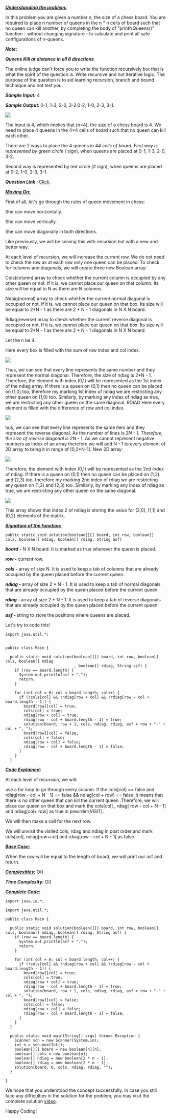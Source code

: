 <i style="text-decoration:underline"><b>Understanding the problem:</b></i>

In this problem you are given a number n, the size of a chess board. You are required to place n number of queens in the n * n cells of board such that no queen can kill another, by completing the body of "printNQueens()" function - without changing signature - to calculate and print all safe configurations of n-queens.

<i><b>Note:</b></i>

<i><b>Queens Kill at distance in all 8 directions</b></i>

The online judge can't force you to write the function recursively but that is what the spirit of the question is.
Write recursive and not iterative logic. The purpose of the question is to aid learning recursion, branch and bound technique and not test you.

<i><b>Sample Input:</b></i> 4

<i><b>Sample Output: </b></i>0-1, 1-3, 2-0, 3-2.0-2, 1-0, 2-3, 3-1.

<img src="https://pepvids.sgp1.cdn.digitaloceanspaces.com/articles/n_queens_branch_and_bound/n_queens_branch_and_bound_1.png">

The input is 4, which implies that (n=4), the size of a chess board is 4. We need to place 4 queens in the 4*4 cells of board such that no queen can kill each other.

There are 2 ways to place the 4 queens in 4*4 cells of board.
First way is represented by green circle (* sign), when queens are placed at 0-1, 1-3, 2-0, 3-2.

Second way is represented by red circle (# sign), when queens are placed at 0-2, 1-0, 2-3, 3-1.

<i><b>Question Link : </b></i>[Click](https://www.pepcoding.com/resources/data-structures-and-algorithms-in-java-levelup/recursion-and-backtracking/nqueens-branch-and-bound-official/ojquestion).

<i style="text-decoration:underline"><b>Moving On:</b></i>

First of all, let's go through the rules of queen movement in chess:

She can move horizontally.

She can move vertically.

She can move diagonally in both directions.

Like previously, we will be solving this with recursion but with a new and better way.

At each level of recursion, we will increase the current row. We do not need to check the row as at each row only one queen can be placed. To check for columns and diagonals, we will create three new Boolean array:

Cols(column) array to check whether the current column is occupied by any other queen or not. If it is, we cannot place our queen on that column. Its size will be equal to N as there are N columns.

Ndaig(normal) array to check whether the current normal diagonal is occupied or not. If it is, we cannot place our queen on that box. Its size will be equal to 2*N - 1 as there are 2 * N - 1 diagonals in N X N board.

Rdiag(reverse) array to check whether the current reverse diagonal is occupied or not. If it is, we cannot place our queen on that box. Its size will be equal to 2*N - 1 as there are 2 * N - 1 diagonals in N X N board.

Let the n be 4.

Here every box is filled with the sum of row index and col index.

<img src="https://pepvids.sgp1.cdn.digitaloceanspaces.com/articles/n_queens_branch_and_bound/n_queens_branch_and_bound_2.png">

Thus, we can see that every line represents the same number and they represent the normal diagonal. Therefore, the size of ndiag is 2*N - 1.
Therefore, the element with index (0,1) will be represented as the 1st index of the ndiag array. If there is a queen on (0,1) then no queen can be placed on (1,0) too, therefore my marking 1st index of ndiag we are restricting any other queen on (1,0) too.
Similarly, by marking any index of ndiag as true, we are restricting any other queen on the same diagonal.
RDIAG
Here every element is filled with the difference of row and col index.

<img src="https://pepvids.sgp1.cdn.digitaloceanspaces.com/articles/n_queens_branch_and_bound/n_queens_branch_and_bound_3.png">

hus, we can see that every line represents the same item and they represent the reverse diagonal. As the number of lines is 2*N - 1. Therefore, the size of reverse diagonal is 2*N - 1.
As we cannot represent negative numbers as index of an array therefore we will add N - 1 to every element of 2D array to bring it in range of [0,2*N-1].
New 2D array:

<img src="https://pepvids.sgp1.cdn.digitaloceanspaces.com/articles/n_queens_branch_and_bound/n_queens_branch_and_bound_4.png">

Therefore, the element with index (0,1) will be represented as the 2nd index of ndiag. If there is a queen on (0,1) then no queen can be placed on (1,2) and (2,3) too, therefore my marking 2nd index of rdiag we are restricting any queen on (1,2) and (2,3) too.
Similarly, by marking any index of rdiag as true, we are restricting any other queen on the same diagonal.

<img src="https://pepvids.sgp1.cdn.digitaloceanspaces.com/articles/n_queens_branch_and_bound/n_queens_branch_and_bound_5.png">

This array shows that index 2 of ndiag is storing the value for (2,0), (1,1) and (0,2) elements of the matrix.

<i style="text-decoration:underline"><b>Signature of the function: </b></i>
```
public static void solution(boolean[][] board, int row, boolean[] cols, boolean[] ndiag, boolean[] rdiag, String asf)
```

<i><b>board -</b></i> N X N board. It is marked as true wherever the queen is placed.

<i><b>row -</b></i> current row.

<i><b>cols - </b></i>array of size N. It is used to keep a tab of columns that are already occupied by the queen placed before the current queen.

<i><b>ndiag - </b></i>array of size 2 * N - 1. It is used to keep a tab of normal diagonals that are already occupied by the queen placed before the current queen.

<i><b>rdiag - </b></i>array of size 2 * N - 1. It is used to keep a tab of reverse diagonals that are already occupied by the queen placed before the current queen.

<i><b>asf - </b></i>string to store the positions where queens are placed.

Let's try to code this!

```
import java.util.*;


public class Main {

  public static void solution(boolean[][] board, int row, boolean[] cols, boolean[] ndiag
                              , boolean[] rdiag, String asf) {
    if (row == board.length) {
      System.out.println(asf + ".");
      return;
    }

    for (int col = 0; col < board.length; col++) {
      if (!cols[col] && !ndiag[row + col] && !rdiag[row - col + board.length - 1]) {
        board[row][col] = true;
        cols[col] = true;
        ndiag[row + col] = true;
        rdiag[row - col + board.length - 1] = true;
        solution(board, row + 1, cols, ndiag, rdiag, asf + row + "-" + col + ", ");
        board[row][col] = false;
        cols[col] = false;
        ndiag[row + col] = false;
        rdiag[row - col + board.length - 1] = false;
      }
    }
  }
```

<i style="text-decoration:underline"><b>Code Explained: </b></i>

At each level of recursion, we will:

use a for loop to go through every column.
If the cols[col] == false and rdiag[row - col + N - 1] == false && ndiag[col + row] == false ,it means that there is no other queen that can kill the current queen .Therefore, we will place our queen on that box and mark the cols[col] , rdiag[ row - col + N - 1] and ndiag[col+ row] as true in preorder(VISIT).

We will then make a call for the next row.

We will unvisit the visited cols, rdiag and ndiag in post order and mark cols[col], ndiag[row+col] and rdiag[row - col + N - 1] as false.

<i style="text-decoration:underline"><b>Base Case: </b></i>

When the row will be equal to the length of board, we will print our asf and return.


<i style="text-decoration:underline"><b>Complexities:</b></i> O()

<i><b>Time Complexity: </b></i>O()

<i style="text-decoration:underline"><b>Complete Code:</b></i>

```
import java.io.*;

import java.util.*;

public class Main {

  public static void solution(boolean[][] board, int row, boolean[] cols, boolean[] ndiag, boolean[] rdiag, String asf) {
    if (row == board.length) {
      System.out.println(asf + ".");
      return;
    }

    for (int col = 0; col < board.length; col++) {
      if (!cols[col] && !ndiag[row + col] && !rdiag[row - col + board.length - 1]) {
        board[row][col] = true;
        cols[col] = true;
        ndiag[row + col] = true;
        rdiag[row - col + board.length - 1] = true;
        solution(board, row + 1, cols, ndiag, rdiag, asf + row + "-" + col + ", ");
        board[row][col] = false;
        cols[col] = false;
        ndiag[row + col] = false;
        rdiag[row - col + board.length - 1] = false;
      }
    }
  }

  public static void main(String[] args) throws Exception {
    Scanner scn = new Scanner(System.in);
    int n = scn.nextInt();
    boolean[][] board = new boolean[n][n];
    boolean[] cols = new boolean[n];
    boolean[] ndiag = new boolean[2 * n - 1];
    boolean[] rdiag = new boolean[2 * n - 1];
    solution(board, 0, cols, ndiag, rdiag, "");
  }

}
```
We hope that you understood the concept successfully. In case you still face any difficulties in the solution for the problem, you may visit the complete solution [video](https://youtu.be/yvt0emtFiIE).

Happy Coding!
